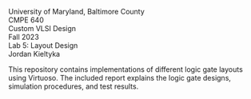 University of Maryland, Baltimore County \
CMPE 640 \
Custom VLSI Design \
Fall 2023 \
Lab 5: Layout Design \
Jordan Kieltyka

This repository contains implementations of different logic gate layouts using Virtuoso. The included report explains the logic gate designs, simulation procedures, and test results.

